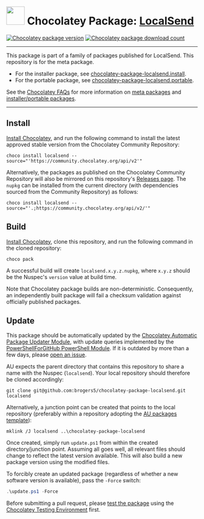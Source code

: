 ﻿# <img src="https://cdn.jsdelivr.net/gh/brogers5/chocolatey-package-localsend@6414b40023c2c8fa002621c682a5dc6dd92e3f14/localsend.png" width="48" height="48"/> Chocolatey Package: [LocalSend](https://community.chocolatey.org/packages/localsend)

[![Chocolatey package version](https://img.shields.io/chocolatey/v/localsend.svg)](https://community.chocolatey.org/packages/localsend)
[![Chocolatey package download count](https://img.shields.io/chocolatey/dt/localsend.svg)](https://community.chocolatey.org/packages/localsend)

---

This package is part of a family of packages published for LocalSend. This repository is for the meta package.

* For the installer package, see [chocolatey-package-localsend.install](https://github.com/brogers5/chocolatey-package-localsend.install).
* For the portable package, see [chocolatey-package-localsend.portable](https://github.com/brogers5/chocolatey-package-localsend.portable).

See the [Chocolatey FAQs](https://docs.chocolatey.org/en-us/faqs) for more information on [meta packages](https://docs.chocolatey.org/en-us/faqs#what-is-the-difference-between-packages-no-suffix-as-compared-to.install.portable) and [installer/portable packages](https://docs.chocolatey.org/en-us/faqs#what-distinction-does-chocolatey-make-between-an-installable-and-a-portable-application).

---

## Install

[Install Chocolatey](https://chocolatey.org/install), and run the following command to install the latest approved stable version from the Chocolatey Community Repository:

```shell
choco install localsend --source="'https://community.chocolatey.org/api/v2'"
```

Alternatively, the packages as published on the Chocolatey Community Repository will also be mirrored on this repository's [Releases page](https://github.com/brogers5/chocolatey-package-localsend/releases). The `nupkg` can be installed from the current directory (with dependencies sourced from the Community Repository) as follows:

```shell
choco install localsend --source="'.;https://community.chocolatey.org/api/v2/'"
```

## Build

[Install Chocolatey](https://chocolatey.org/install), clone this repository, and run the following command in the cloned repository:

```shell
choco pack
```

A successful build will create `localsend.x.y.z.nupkg`, where `x.y.z` should be the Nuspec's `version` value at build time.

Note that Chocolatey package builds are non-deterministic. Consequently, an independently built package will fail a checksum validation against officially published packages.

## Update

This package should be automatically updated by the [Chocolatey Automatic Package Updater Module](https://github.com/majkinetor/au), with update queries implemented by the [PowerShellForGitHub PowerShell Module](https://github.com/microsoft/PowerShellForGitHub). If it is outdated by more than a few days, please [open an issue](https://github.com/brogers5/chocolatey-package-localsend/issues).

AU expects the parent directory that contains this repository to share a name with the Nuspec (`localsend`). Your local repository should therefore be cloned accordingly:

```shell
git clone git@github.com:brogers5/chocolatey-package-localsend.git localsend
```

Alternatively, a junction point can be created that points to the local repository (preferably within a repository adopting the [AU packages template](https://github.com/majkinetor/au-packages-template)):

```shell
mklink /J localsend ..\chocolatey-package-localsend
```

Once created, simply run `update.ps1` from within the created directory/junction point. Assuming all goes well, all relevant files should change to reflect the latest version available. This will also build a new package version using the modified files.

To forcibly create an updated package (regardless of whether a new software version is available), pass the `-Force` switch:

```powershell
.\update.ps1 -Force
```

Before submitting a pull request, please [test the package](https://docs.chocolatey.org/en-us/community-repository/moderation/package-verifier#steps-for-each-package) using the [Chocolatey Testing Environment](https://github.com/chocolatey-community/chocolatey-test-environment) first.
